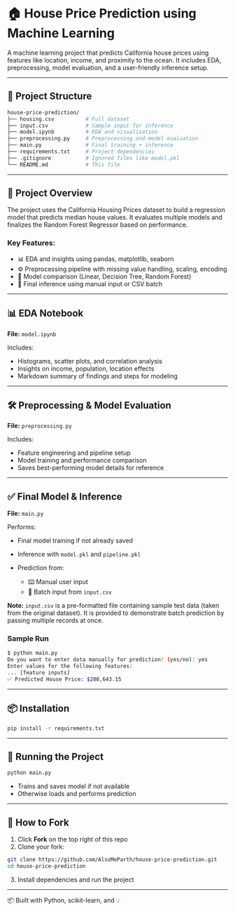 # 🏠 House Price Prediction using Machine Learning

A machine learning project that predicts California house prices using features like location, income, and proximity to the ocean. It includes EDA, preprocessing, model evaluation, and a user-friendly inference setup.

---

## 📁 Project Structure

```bash
house-price-prediction/
├── housing.csv          # Full dataset
├── input.csv            # Sample input for inference
├── model.ipynb          # EDA and visualization
├── preprocessing.py     # Preprocessing and model evaluation
├── main.py              # Final training + inference
├── requirements.txt     # Project dependencies
├── .gitignore           # Ignored files like model.pkl
└── README.md            # This file
```

---

## 🧠 Project Overview

The project uses the California Housing Prices dataset to build a regression model that predicts median house values. It evaluates multiple models and finalizes the Random Forest Regressor based on performance.

### Key Features:

* 📊 EDA and insights using pandas, matplotlib, seaborn
* ⚙️ Preprocessing pipeline with missing value handling, scaling, encoding
* 🧪 Model comparison (Linear, Decision Tree, Random Forest)
* 🧠 Final inference using manual input or CSV batch

---

## 📊 EDA Notebook

**File:** `model.ipynb`

Includes:

* Histograms, scatter plots, and correlation analysis
* Insights on income, population, location effects
* Markdown summary of findings and steps for modeling

---

## 🛠️ Preprocessing & Model Evaluation

**File:** `preprocessing.py`

Includes:

* Feature engineering and pipeline setup
* Model training and performance comparison
* Saves best-performing model details for reference

---

## ✅ Final Model & Inference

**File:** `main.py`

Performs:

* Final model training if not already saved
* Inference with `model.pkl` and `pipeline.pkl`
* Prediction from:

  * ⌨️ Manual user input
  * 📄 Batch input from `input.csv`

**Note:**
`input.csv` is a pre-formatted file containing sample test data (taken from the original dataset). It is provided to demonstrate batch prediction by passing multiple records at once.

### Sample Run

```bash
$ python main.py
Do you want to enter data manually for prediction? (yes/no): yes
Enter values for the following features:
... [feature inputs]
✅ Predicted House Price: $208,643.15
```

---

## 📦 Installation

```bash
pip install -r requirements.txt
```

---

## 🚀 Running the Project

```bash
python main.py
```

* Trains and saves model if not available
* Otherwise loads and performs prediction

---

## 🔁 How to Fork

1. Click **Fork** on the top right of this repo
2. Clone your fork:

```bash
git clone https://github.com/AlsoMeParth/house-price-prediction.git
cd house-price-prediction
```

3. Install dependencies and run the project

---

📦 Built with Python, scikit-learn, and 💡
